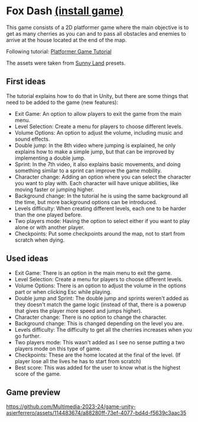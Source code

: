 # Fox Dash [(install game)](fox-dash-installer-1.0.exe)

This game consists of a 2D platformer game where the main objective is to get as many cherries as you can and to pass all obstacles and enemies to arrive at the house located at the end of the map.

Following tutorial: [Platformer Game Tutorial](https://www.youtube.com/watch?v=rMr1sHQ0_bc&list=PLpj8TZGNIBNy51EtRuyix-NYGmcfkNAuH&ab_channel=AlvinRoe)

The assets were taken from [Sunny Land](https://assetstore.unity.com/packages/2d/characters/sunny-land-103349) presets.

## First ideas
The tutorial explains how to do that in Unity, but there are some things that need to be added to the game (new features):
- Exit Game: An option to allow players to exit the game from the main menu.
- Level Selection: Create a menu for players to choose different levels.
- Volume Options: An option to adjust the volume, including music and sound effects.
- Double jump: In the 8th video where jumping is explained, he only explains how to
make a simple jump, but that can be improved by implementing a double jump.
- Sprint: In the 7th video, it also explains basic movements, and doing something
similar to a sprint can improve the game mobility.
- Character change: Adding an option where you can select the character you want to
play with. Each character will have unique abilities, like moving faster or jumping
higher.
- Background change: In the tutorial he is using the same background all the time,
but more background options can be introduced.
- Levels difficulty: When creating different levels, each one to be harder than the one
played before.
- Two players mode: Having the option to select either if you want to play alone or
with another player.
- Checkpoints: Put some checkpoints around the map, not to start from scratch when
dying.

## Used ideas
- Exit Game: There is an option in the main menu to exit the game.
- Level Selection: Create a menu for players to choose different levels.
- Volume Options: There is an option to adjust the volume in the options part or when clicking Esc while playing.
- Double jump and Sprint: The double jump and sprints weren't added as they doesn't match the game logic (instead of that, there is a powerup that gives the player more speed and jumps higher).
- Character change: There is no option to change the character.
- Background change: This is changed depending on the level you are.
- Levels difficulty: The difficulty to get all the cherries increases when you go further.
- Two players mode: This wasn't added as I see no sense putting a two players mode on this type of game.
- Checkpoints: These are the home located at the final of the level. (If player lose all the lives he has to start from scratch)
- Best score: This was added for the user to know what is the highest score of the game.
  
## Game preview
https://github.com/Multimedia-2023-24/game-unity-asierferrero/assets/114483674/a88280ff-73ef-4077-bd4d-f5639c3aac35
